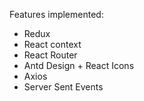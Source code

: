 Features implemented: 
- Redux
- React context
- React Router
- Antd Design + React Icons
- Axios
- Server Sent Events
